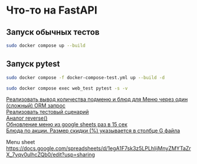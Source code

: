 # Что-то на FastAPI

## Запуск обычных тестов
```bash
sudo docker compose up --build
```

## Запуск pytest
```bash
sudo docker compose -f docker-compose-test.yml up --build -d
```
```bash
sudo docker compose exec web_test pytest -s -v
```
[Реализовать вывод количества подменю и блюд для Меню через один (сложный) ORM запрос](https://github.com/Kaiden0001/RestaurantMenuAPI/blob/9f967ccc858aacde4fc4d7ef50343fab61aa78e4/src/menu/repositories/menu_repository.py#L23)<br>
[Реализовать тестовый сценарий](https://github.com/Kaiden0001/RestaurantMenuAPI/blob/a1de8aaee29bb59771ecdf637f426df5d3c31bf8/src/menu/tests/test_dish_and_submenu_count.py#L1)<br>
[Аналог reverse()](https://github.com/Kaiden0001/RestaurantMenuAPI/blob/491314d51a04aceeecc00877c06ec954355e48c9/src/menu/tests/utils.py#L30)<br>
[Обновление меню из google sheets раз в 15 сек](https://github.com/Kaiden0001/RestaurantMenuAPI/blob/6b199351ede02eb1eec8aabc18bae6fef8581ee0/src/menu/repositories/sheet_repository.py#L80)<br>
[Блюда по акции. Размер скидки (%) указывается в столбце G файла](https://github.com/Kaiden0001/RestaurantMenuAPI/blob/6b199351ede02eb1eec8aabc18bae6fef8581ee0/src/menu/services/sheet_service.py#L199)<br>

Menu sheet
https://docs.google.com/spreadsheets/d/1egA1F7sk3z5LPLhlijMnyZMYTaZrX_7yqv0ulhcZQb0/edit?usp=sharing
